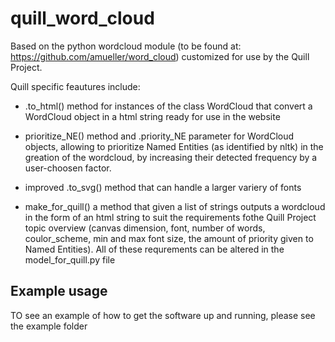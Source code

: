 # quill_word_cloud
Based on the python wordcloud module (to be found at: https://github.com/amueller/word_cloud) customized for use by the Quill Project.

Quill specific feautures include:

- .to_html() method for instances of the class WordCloud that convert a WordCloud object in a html string ready for use in the website

- prioritize_NE() method and .priority_NE parameter for WordCloud objects, allowing to prioritize Named Entities (as identified by nltk) in the greation of the wordcloud, by increasing their detected frequency by a user-choosen factor. 

- improved .to_svg() method that can handle a larger variery of fonts

- make_for_quill() a method that given a list of strings outputs a wordcloud in the form of an html string to suit the requirements fothe Quill Project topic overview (canvas dimension, font, number of words, coulor_scheme, min and max font size, the amount of priority given to Named Entities). All of these requrements can be altered in the model_for_quill.py file 

## Example usage

TO see an example of how to get the software up and running, please see the
example folder
